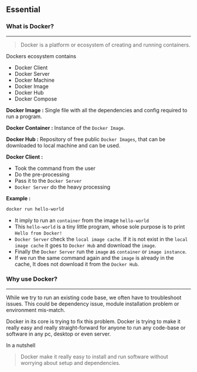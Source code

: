 ## Essential

### What is Docker?

---

> Docker is a platform or ecosystem of creating and running containers.

Dockers ecosystem contains

- Docker Client
- Docker Server
- Docker Machine
- Docker Image
- Docker Hub
- Docker Compose

**Docker Image :** Single file with all the dependencies and config required to run a program.

**Docker Container :** Instance of the `Docker Image`.

**Docker Hub :** Repository of free public `Docker Images`, that can be downloaded to local machine and can be used.

**Docker Client :**

- Took the command from the user
- Do the pre-processing
- Pass it to the `Docker Server`
- `Docker Server` do the heavy processing

**Example :**

```bash
docker run hello-world
```

- It imply to run an `container` from the image `hello-world`
- This `hello-world` is a tiny little program, whose sole purpose is to print `Hello from Docker!`
- `Docker Server` check the `local image cache`. If it is not exist in the `local image cache` it goes to `Docker Hub` and download the `image`.
- Finally the `Docker Server` run the `image` as `container` or `image instance`.
- If we run the same command again and the `image` is already in the cache, It does not download it from the `Docker Hub`.

### Why use Docker?

---

While we try to run an existing code base, we often have to troubleshoot issues. This could be dependency issue, module installation problem or environment mis-match.

Docker in its core is trying to fix this problem. Docker is trying to make it really easy and really straight-forward for anyone to run any code-base or software in any pc, desktop or even server.

In a nutshell

> Docker make it really easy to install and run software without worrying about setup and dependencies.
